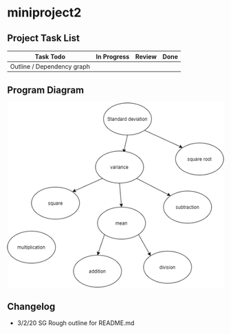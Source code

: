 # miniproject2

## Project Task List
Task Todo | In Progress | Review | Done
--- | --- | --- | ---
Outline / Dependency graph |


## Program Diagram
![](images/program%20operations%20diagram.png)

## Changelog
* 3/2/20 SG Rough outline for README.md
 
 